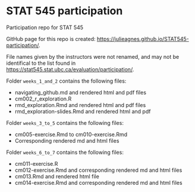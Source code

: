 # STAT 545 participation
Participation repo for STAT 545


GitHub page for this repo is created:
https://julieagnes.github.io/STAT545-participation/.

File names given by the instructors were not renamed, and may not be identifical to the list found in https://stat545.stat.ubc.ca/evaluation/participation/.


Folder `weeks_1_and_2` contains the following files:
- navigating_github.md and rendered html and pdf files
- cm002_r_exploration.R
- rmd_exploration.Rmd and rendered html and pdf files
- rmd_exploration-slides.Rmd and rendered html and pdf 


Folder `weeks_3_to_5` contains the following files:
- cm005-exercise.Rmd to cm010-exercise.Rmd
- Corresponding rendered md and html files

Folder `weeks_6_to_7` contains the following files:
- cm011-exercise.R
- cm012-exercise.Rmd and corresponding rendered md and html files
- cm013.Rmd and rendered html file
- cm014-exercise.Rmd and corresponding rendered md and html files